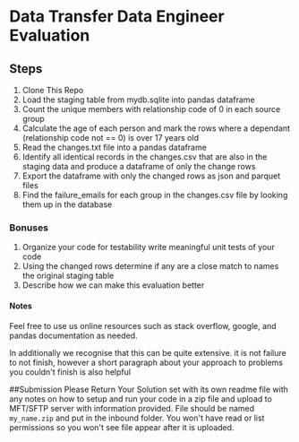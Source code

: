 # Data Transfer Data Engineer Evaluation

## Steps

1. Clone This Repo
2. Load the staging table from mydb.sqlite into pandas dataframe
3. Count the unique members with relationship code of 0 in each source group
4. Calculate the age of each person and mark the rows where a dependant (relationship code not == 0) is over 17 years old
5. Read the changes.txt file into a pandas dataframe
6. Identify all identical records in the changes.csv that are also in the staging data and produce a dataframe of only the change rows
7. Export the dataframe with only the changed rows as json and parquet files
8. Find the failure_emails for each group in the changes.csv file by looking them up in the database


### Bonuses
1. Organize your code for testability write meaningful unit tests of your code
2. Using the changed rows determine if any are a close match to names the original staging table
3. Describe how we can make this evaluation better

#### Notes
Feel free to use us online resources such as stack overflow, google, and pandas documentation as needed.

In additionally we recognise that this can be quite extensive.  it is not failure to not finish, however a short paragraph about
your approach to problems you couldn't finish is also helpful


##Submission
Please Return Your Solution set with its own readme file with any notes on how
to setup and run your code in a zip file and upload to MFT/SFTP server with information provided.
File should be named `my_name.zip` and put in the inbound folder.  You won't have read or list permissions so you won't see file appear after it is uploaded. 





